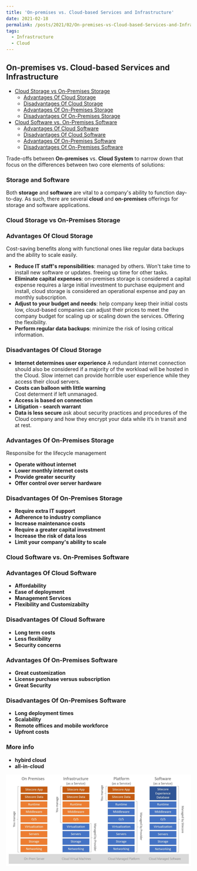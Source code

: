 ```yaml
---
title: 'On-premises vs. Cloud-based Services and Infrastructure'
date: 2021-02-18 
permalink: /posts/2021/02/On-premises-vs-Cloud-based-Services-and-Infrastructure
tags:
  - Infrastructure
  - Cloud  
---  
```


## On-premises vs. Cloud-based Services and Infrastructure  

- [Cloud Storage vs On-Premises Storage](#Cloud-Storage-vs-On-Premises-Storage)
  - [Advantages Of Cloud Storage](#Advantages-of-Cloud-Storage) 
  - [Disadvantages Of Cloud Storage](#Disdvantages-of-Cloud-Storage) 
  - [Advantages Of On-Premises Storage](#Advantages-of-On-Premises-Storage) 
  - [Disadvantages Of On-Premises Storage](#Disdvantages-of-On-Premises-Storage)  
- [Cloud Software vs. On-Premises Software](#Cloud-Software-vs.-On-Premises-Software) 
  - [Advantages Of Cloud Software](#Advantages-of-Cloud-Software) 
  - [Disadvantages Of Cloud Software](#Disdvantages-of-Cloud-Software) 
  - [Advantages Of On-Premises Software](#Advantages-of-On-Premises-Software) 
  - [Disadvantages Of On-Premises Software](#Disdvantages-of-On-Premises-Software)  

Trade-offs between **On-premises** vs. **Cloud System** to narrow down that focus on the differences between two core elements of solutions: 

### Storage and Software 

Both **storage** and **software** are vital to a company's ability to function day-to-day. As such, there are several **cloud** and **on-premises** offerings for storage and software applications. 

### Cloud Storage vs On-Premises Storage  
### Advantages Of Cloud Storage  
Cost-saving benefits along with functional ones like regular data backups and the ability to scale easily. 
- **Reduce IT staff's reponsibilities**: 
managed by others. Won't take time to install new software or updates. freeing up time for other tasks. 
- **Eliminate capital expenses**: 
on-premises storage is considered a capital expense requires a large initial investment to purchase equipment and install, cloud storage is considered an operational expense and pay an monthly subscription. 
- **Adjust to your budget and needs**: 
help company keep their initial costs low, cloud-based companies can adjust their prices to meet the company budget for scaling up or scaling down the services. Offering the flexibility.
- **Perform regular data backups**: 
minimize the risk of losing critical information.

### Disadvantages Of Cloud Storage   
- **Internet determines user experience**
A redundant internet connection should also be considered if a majority of the workload will be hosted in the Cloud. Slow internet can provide horrible user experience while they access their cloud servers. 
- **Costs can balloon with little warning**  
Cost determent if left unmanaged. 
- **Access is based on connection**  
- **Litigation - search warrant** 
- **Data is less secure** 
ask about security practices and procedures of the Cloud company and how they encrypt your data while it’s in transit and at rest.  

### Advantages Of On-Premises Storage   
Responsibe for the lifecycle management  
- **Operate without internet** 
- **Lower monthly internet costs** 
- **Provide greater security** 
- **Offer control over server hardware**  

### Disadvantages Of On-Premises Storage    
- **Require extra IT support** 
- **Adherence to industry compliance** 
- **Increase maintenance costs** 
- **Require a greater capital investment** 
- **Increase the risk of data loss** 
- **Limit your company's ability to scale** 

### Cloud Software vs. On-Premises Software  
### Advantages Of Cloud Software    
- **Affordability** 
- **Ease of deployment** 
- **Management Services** 
- **Flexibility and Customizabilty** 

### Disadvantages Of Cloud Software    
- **Long term costs** 
- **Less flexibility** 
- **Security concerns** 

### Advantages Of On-Premises Software 
- **Great customization** 
- **License purchase versus subscription** 
- **Great Security** 

### Disadvantages Of On-Premises Software 
- **Long deployment times** 
- **Scalability** 
- **Remote offices and mobile workforce** 
- **Upfront costs** 


### More info 
- **hybird cloud** 
- **all-in-cloud** 

![Cloud Differences Services](https://github.com/magicansk/magicansk.github.io/blob/master/images/1504243049_55741.png?raw=true) 
